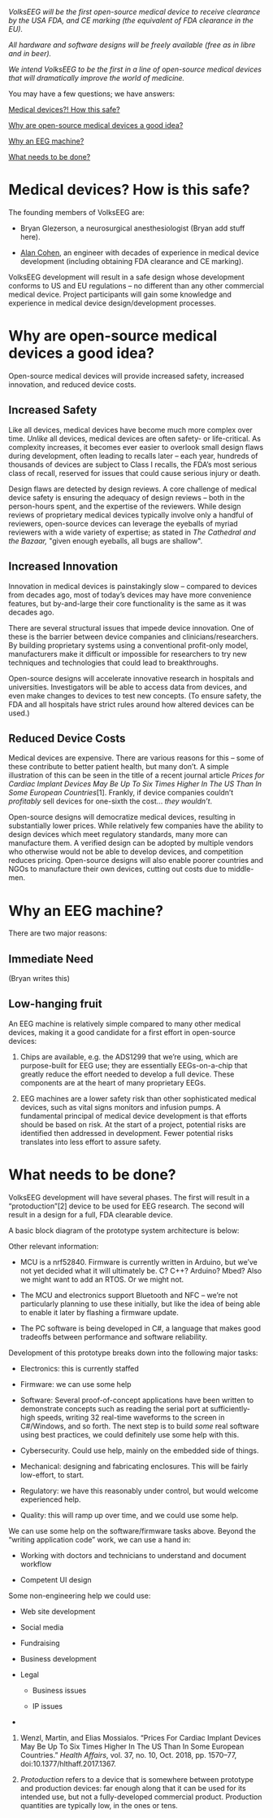 *VolksEEG will be the first open-source medical device to receive
clearance by the USA FDA, and CE marking (the equivalent of FDA
clearance in the EU).*

*All hardware and software designs will be freely available (free as in
libre and in beer).*

*We intend VolksEEG to be the first in a line of open-source medical
devices that will dramatically improve the world of medicine.*

You may have a few questions; we have answers:

[Medical devices?\! How this safe?](#medical-devices-how-is-this-safe)

[Why are open-source medical devices a good
idea?](#why-are-open-source-medical-devices-a-good-idea)

[Why an EEG machine?](#why-an-eeg-machine)

[What needs to be done?](#what-needs-to-be-done)

# Medical devices? How is this safe?

The founding members of VolksEEG are:

  - Bryan Glezerson, a neurosurgical anesthesiologist (Bryan add stuff
    here).

  - [Alan Cohen](https://www.linkedin.com/in/meddev/), an engineer with
    decades of experience in medical device development (including
    obtaining FDA clearance and CE marking).

VolksEEG development will result in a safe design whose development
conforms to US and EU regulations – no different than any other
commercial medical device. Project participants will gain some knowledge
and experience in medical device design/development processes.

# Why are open-source medical devices a good idea? 

Open-source medical devices will provide increased safety, increased
innovation, and reduced device costs.

## Increased Safety

Like all devices, medical devices have become much more complex over
time. *Unlike* all devices, medical devices are often safety- or
life-critical. As complexity increases, it becomes ever easier to
overlook small design flaws during development, often leading to recalls
later – each year, hundreds of thousands of devices are subject to Class
I recalls, the FDA’s most serious class of recall, reserved for issues
that could cause serious injury or death.

Design flaws are detected by design reviews. A core challenge of medical
device safety is ensuring the adequacy of design reviews – both in the
person-hours spent, and the expertise of the reviewers. While design
reviews of proprietary medical devices typically involve only a handful
of reviewers, open-source devices can leverage the eyeballs of myriad
reviewers with a wide variety of expertise; as stated in *The Cathedral
and the Bazaar,* "given enough eyeballs, all bugs are shallow".

## Increased Innovation

Innovation in medical devices is painstakingly slow – compared to
devices from decades ago, most of today’s devices may have more
convenience features, but by-and-large their core functionality is the
same as it was decades ago.

There are several structural issues that impede device innovation. One
of these is the barrier between device companies and
clinicians/researchers. By building proprietary systems using a
conventional profit-only model, manufacturers make it difficult or
impossible for researchers to try new techniques and technologies that
could lead to breakthroughs.

Open-source designs will accelerate innovative research in hospitals and
universities. Investigators will be able to access data from devices,
and even make changes to devices to test new concepts. (To ensure
safety, the FDA and all hospitals have strict rules around how altered
devices can be used.)

## Reduced Device Costs

Medical devices are expensive. There are various reasons for this – some
of these contribute to better patient health, but many don’t. A simple
illustration of this can be seen in the title of a recent journal
article *Prices for Cardiac Implant Devices May Be Up To Six Times
Higher In The US Than In Some European Countries*\[1\]. Frankly, if
device companies couldn’t *profitably* sell devices for one-sixth the
cost… *they wouldn’t*.

Open-source designs will democratize medical devices, resulting in
substantially lower prices. While relatively few companies have the
ability to design devices which meet regulatory standards, many more can
manufacture them. A verified design can be adopted by multiple vendors
who otherwise would not be able to develop devices, and competition
reduces pricing. Open-source designs will also enable poorer countries
and NGOs to manufacture their own devices, cutting out costs due to
middle-men.

# Why an EEG machine?

There are two major reasons:

## Immediate Need

(Bryan writes this)

## Low-hanging fruit

An EEG machine is relatively simple compared to many other medical
devices, making it a good candidate for a first effort in open-source
devices:

1.  Chips are available, e.g. the ADS1299 that we’re using, which are
    purpose-built for EEG use; they are essentially EEGs-on-a-chip that
    greatly reduce the effort needed to develop a full device. These
    components are at the heart of many proprietary EEGs.

2.  EEG machines are a lower safety risk than other sophisticated
    medical devices, such as vital signs monitors and infusion pumps. A
    fundamental principal of medical device development is that efforts
    should be based on risk. At the start of a project, potential risks
    are identified then addressed in development. Fewer potential risks
    translates into less effort to assure safety.

# What needs to be done?

VolksEEG development will have several phases. The first will result in
a “protoduction”\[2\] device to be used for EEG research. The second
will result in a design for a full, FDA clearable device.

A basic block diagram of the prototype system architecture is below:

Other relevant information:

  - MCU is a nrf52840. Firmware is currently written in Arduino, but
    we’ve not yet decided what it will ultimately be. C? C++? Arduino?
    Mbed? Also we might want to add an RTOS. Or we might not.

  - The MCU and electronics support Bluetooth and NFC – we’re not
    particularly planning to use these initially, but like the idea of
    being able to enable it later by flashing a firmware update.

  - The PC software is being developed in C\#, a language that makes
    good tradeoffs between performance and software reliability.

Development of this prototype breaks down into the following major
tasks:

  - Electronics: this is currently staffed

  - Firmware: we can use some help

  - Software: Several proof-of-concept applications have been written to
    demonstrate concepts such as reading the serial port at
    sufficiently-high speeds, writing 32 real-time waveforms to the
    screen in C\#/Windows, and so forth. The next step is to build
    *some* real software using best practices, we could definitely use
    some help with this.

  - Cybersecurity. Could use help, mainly on the embedded side of
    things.

  - Mechanical: designing and fabricating enclosures. This will be
    fairly low-effort, to start.

  - Regulatory: we have this reasonably under control, but would welcome
    experienced help.

  - Quality: this will ramp up over time, and we could use some help.

We can use some help on the software/firmware tasks above. Beyond the
“writing application code” work, we can use a hand in:

  - Working with doctors and technicians to understand and document
    workflow

  - Competent UI design

Some non-engineering help we could use:

  - Web site development

  - Social media

  - Fundraising

  - Business development

  - Legal
    
      - Business issues
    
      - IP issues

  - 
<!-- end list -->

1.  Wenzl, Martin, and Elias Mossialos. “Prices For Cardiac Implant
    Devices May Be Up To Six Times Higher In The US Than In Some
    European Countries.” *Health Affairs*, vol. 37, no. 10, Oct. 2018,
    pp. 1570–77, doi:10.1377/hlthaff.2017.1367.

2.  *Protoduction* refers to a device that is somewhere between
    prototype and production devices: far enough along that it can be
    used for its intended use, but not a fully-developed commercial
    product. Production quantities are typically low, in the ones or
    tens.

